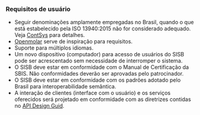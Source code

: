 
### Requisitos de usuário
- Seguir denominações amplamente empregadas no Brasil, quando o que está estabelecido pela ISO 13940:2015 não for considerado adequado. Veja [ContSys](https://contsys.org/) para detalhes.
- [Openmolar](http://openmolar.com/) serve de inspiração para requisitos. 
- Suporte para múltiplos idiomas.
- Um novo dispositivo (computador) para acesso de usuários do SISB pode ser acrescentado sem necessidade de interromper o sistema. 
- O SISB deve estar em conformidade com o Manual de Certificação da SBIS. Não conformidades deverão ser aprovadas pelo patrocinador.
- O SISB deve estar em conformidade com os padrões adotado pelo Brasil para interoperabilidade semântica. 
- A interação de clientes (interface com o usuário) e os serviços oferecidos será projetado em conformidade com as diretrizes contidas no [API Design Guid](https://cloud.google.com/apis/design/).
